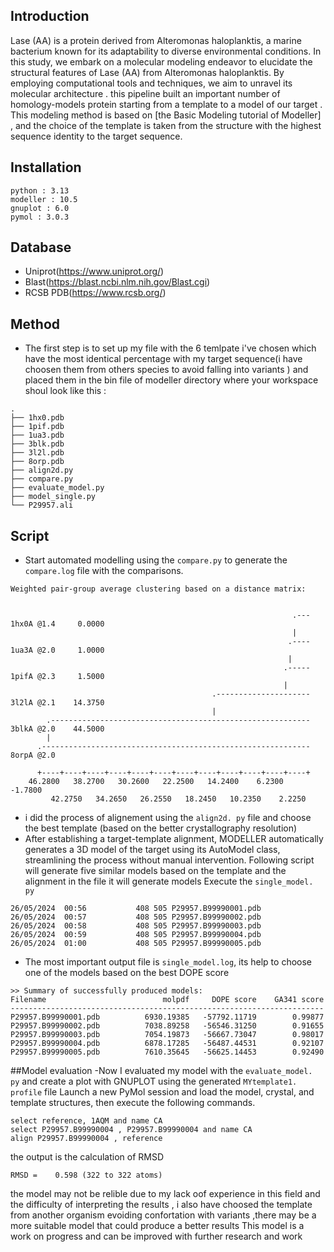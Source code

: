## Introduction
Lase (AA) is a protein derived from Alteromonas haloplanktis, a marine bacterium known for its adaptability to diverse environmental conditions. In this study, we embark on a molecular modeling endeavor to elucidate the structural features of Lase (AA) from Alteromonas haloplanktis. By employing computational tools and techniques, we aim to unravel its molecular architecture . this pipeline built an important number of homology-models protein starting from a template to a model of our target . This modeling method is based on [the Basic Modeling tutorial of Modeller] , and the choice of the template is taken from the structure with the highest sequence identity to the target sequence.
## Installation
```
python : 3.13
modeller : 10.5
gnuplot : 6.0
pymol : 3.0.3
```
## Database 
- Uniprot(https://www.uniprot.org/)
- Blast(https://blast.ncbi.nlm.nih.gov/Blast.cgi)
- RCSB PDB(https://www.rcsb.org/)
## Method 
- The first step is to set up my file with the 6 temlpate i've chosen which have the most identical percentage with my target sequence(i have choosen them from others species to avoid falling into variants ) and placed them in the bin file of modeller directory where your workspace shoul look like this :
```
.
├── 1hx0.pdb
├── 1pif.pdb
├── 1ua3.pdb
├── 3blk.pdb
├── 3l2l.pdb
├── 8orp.pdb
├── align2d.py
├── compare.py
├── evaluate_model.py
├── model_single.py
└── P29957.ali
```
## Script 
- Start automated modelling using the `compare.py` to generate the `compare.log` file with the comparisons.
```
Weighted pair-group average clustering based on a distance matrix:


                                                               .--- 1hx0A @1.4     0.0000
                                                               |
                                                              .---- 1ua3A @2.0     1.0000
                                                              |
                                                             .----- 1pifA @2.3     1.5000
                                                             |
                                             .--------------------- 3l2lA @2.1    14.3750
                                             |
        .---------------------------------------------------------- 3blkA @2.0    44.5000
        |
      .------------------------------------------------------------ 8orpA @2.0

      +----+----+----+----+----+----+----+----+----+----+----+----+
    46.2800   38.2700   30.2600   22.2500   14.2400    6.2300   -1.7800
         42.2750   34.2650   26.2550   18.2450   10.2350    2.2250
```
- i did the process of alignement using the `align2d. py` file and choose the best template (based on the  better crystallography resolution)
- After establishing a target-template alignment, MODELLER automatically generates a 3D model of the target using its AutoModel class, streamlining the process without manual intervention.
Following script will generate five similar models based on the template and the alignment in the file it will generate models
Execute the `single_model. py`
```shell
26/05/2024  00:56           408 505 P29957.B99990001.pdb
26/05/2024  00:57           408 505 P29957.B99990002.pdb
26/05/2024  00:58           408 505 P29957.B99990003.pdb
26/05/2024  00:59           408 505 P29957.B99990004.pdb
26/05/2024  01:00           408 505 P29957.B99990005.pdb
```
- The most important output file is `single_model.log`, its help to choose one of the models based on the best DOPE score
```
>> Summary of successfully produced models:
Filename                          molpdf     DOPE score    GA341 score
----------------------------------------------------------------------
P29957.B99990001.pdb          6930.19385   -57792.11719        0.99877
P29957.B99990002.pdb          7038.89258   -56546.31250        0.91655
P29957.B99990003.pdb          7054.19873   -56667.73047        0.98017
P29957.B99990004.pdb          6878.17285   -56487.44531        0.92107
P29957.B99990005.pdb          7610.35645   -56625.14453        0.92490
```
##Model evaluation
-Now I evaluated my model with the `evaluate_model. py` and create a plot with GNUPLOT using the generated `MYtemplate1. profile` file 
Launch a new PyMol session and load the model, crystal, and template structures, then execute the following commands.
```shell
select reference, 1AQM and name CA
select P29957.B99990004 , P29957.B99990004 and name CA
align P29957.B99990004 , reference
```
the output is the calculation of  RMSD
```
RMSD =    0.598 (322 to 322 atoms)
```
the model may not be relible due to my lack oof experience in this field and the difficulty of interpreting the results , i also have choosed the template from another organism evoiding confortation with variants ,there may be a more suitable model that could produce a better results 
This model is a work on progress and can be improved with further research and work
```
